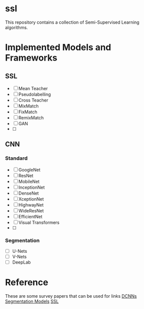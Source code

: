 # ssl
This repository contains a collection of Semi-Supervised Learning algorithms.

# Implemented Models and Frameworks
## SSL
- [ ] Mean Teacher
- [ ] Pseudolabelling
- [ ] Cross Teacher
- [ ] MixMatch
- [ ] FixMatch
- [ ] RemixMatch
- [ ] GAN
- [ ] 
## CNN
### Standard
- [ ] GoogleNet
- [ ] ResNet
- [ ] MobileNet
- [ ] InceptionNet
- [ ] DenseNet
- [ ] XceptionNet
- [ ] HighwayNet
- [ ] WideResNet
- [ ] EfficientNet
- [ ] Visual Transformers
- [ ] 

### Segmentation
- [ ] U-Nets
- [ ] V-Nets
- [ ] DeepLab

# Reference
These are some survey papers that can be used for links
[DCNNs](https://link.springer.com/article/10.1007/s10462-020-09825-6)
[Segmentation Models](https://ieeexplore.ieee.org/document/9356353)
[SSL](https://link.springer.com/article/10.1007/s10994-019-05855-6)
